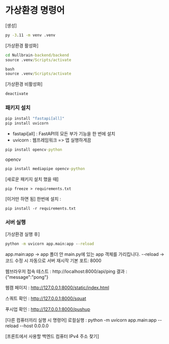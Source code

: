 # 가상환경 명령어

[생성]

```cmd
py -3.11 -m venv .venv
```

[가상환경 활성화]

```cmd
cd Nullbrain-backend/backend
source .venv/Scripts/activate

bash
source .venv/Scripts/activate
```

[가상환경 비활성화]

```cmd
deactivate
```

### 패키지 설치

```cmd
pip install "fastapi[all]"
pip install uvicorn
```

- fastapi[all] : FastAPI의 모든 부가 기능을 한 번에 설치
- uvicorn : 웹프레임워크 => 앱 실행하게끔

```cmd
pip install opencv-python
```

opencv

```cmd
pip install mediapipe opencv-python
```

[새로운 패키지 설치 했을 때]

```
pip freeze > requirements.txt
```

[이거만 하면 됨]
한번에 설치 :

```
pip install -r requirements.txt
```

### 서버 실행

[가상환경 실행 후]

```cmd
python -m uvicorn app.main:app --reload
```

app.main:app → app 폴더 안 main.py에 있는 app 객체를 가리킵니다.
--reload → 코드 수정 시 자동으로 서버 재시작
기본 포트: 8000

웹브라우저 접속 테스트 : http://localhost:8000/api/ping
결과 : {"message":"pong"}

웹캠 페이지 : http://127.0.0.1:8000/static/index.html

스쿼트 확인 : http://127.0.0.1:8000/squat

푸시업 확인 : http://127.0.0.1:8000/pushup

[다른 컴퓨터끼리 실행 시 명령어]
로컬실행 : python -m uvicorn app.main:app --reload --host 0.0.0.0

[프론트에서 사용할 백엔드 컴퓨터 IPv4 주소 찾기]
